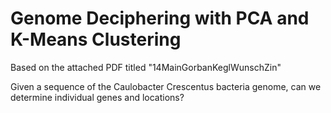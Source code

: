 # Genome Deciphering with PCA and K-Means Clustering

Based on the attached PDF titled "14MainGorbanKeglWunschZin"

Given a sequence of the Caulobacter Crescentus bacteria genome, can we determine individual genes and locations?
